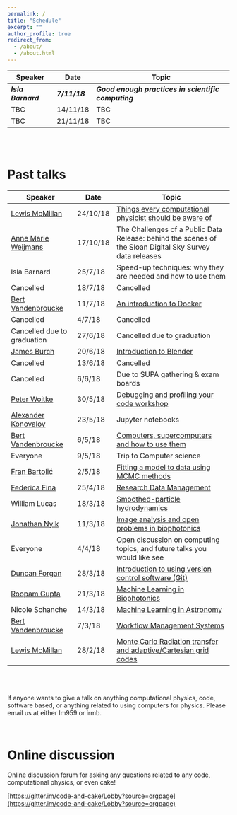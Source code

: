 ```yaml
---
permalink: /
title: "Schedule"
excerpt: ""
author_profile: true
redirect_from: 
  - /about/
  - /about.html
---
```



| Speaker   | Date       |               Topic                                               |
| --------  | ------     | ------------------------------------------------------------      |
| ***Isla Barnard***  | ***7/11/18***  | ***Good enough practices in scientific computing*** |
| TBC  | 14/11/18  | TBC |
| TBC  | 21/11/18  | TBC |


<br><br>  

# Past talks

| Speaker   | Date       |               Topic                                               |
| --------  | ------     | ------------------------------------------------------------      |
| [Lewis McMillan](https://github.com/lewisfish)  | 24/10/18  | [Things every computational physicist should be aware of](/talks/2018-10-24-lewis-things)|
| [Anne Marie Weijmans](http://www-star.st-and.ac.uk/~amw23/)  | 17/10/18  | The Challenges of a Public Data Release: behind the scenes of the Sloan Digital Sky Survey data releases |
| Isla Barnard  | 25/7/18  | Speed-up techniques: why they are needed and how to use them |
| Cancelled  | 18/7/18  | Cancelled |
|[Bert Vandenbroucke](https://github.com/bwvdnbro) | 11/7/18  | [An introduction to Docker](/talks/2018-07-11-bert-Docker) |
| Cancelled | 4/7/18  | Cancelled |
| Cancelled due to graduation  | 27/6/18  | Cancelled due to graduation |
| [James Burch](http://synthopt.wp.st-andrews.ac.uk/people/phd-students/james-burch/)  | 20/6/18  | [Introduction to Blender](/talks/2018-06-20-james-blender) |
| Cancelled  | 13/6/18  | Cancelled |
| Cancelled  | 6/6/18  | Due to SUPA gathering & exam boards |
| [Peter Woitke](http://www-star.st-and.ac.uk/~pw31/) | 30/5/18 | [Debugging and profiling your code workshop](/talks/2018-05-30-peter-code) |
| [Alexander Konovalov](https://alex-konovalov.github.io/year-archive/) | 23/5/18 | Jupyter notebooks |
| [Bert Vandenbroucke](https://github.com/bwvdnbro)| 6/5/18 | [Computers, supercomputers and how to use them](/talks/2018-05-16-bert-CPU) |
| Everyone | 9/5/18 | Trip to Computer science |
| [Fran Bartolić](https://github.com/fbartolic) | 2/5/18 | [Fitting a model to data using MCMC methods](/talks/2018-05-02-fran-mcmc) |
| [Federica Fina](https://www.st-andrews.ac.uk/staff/research/data/) | 25/4/18 | [Research Data Management](/talks/2018-04-25-Federica-DM) |
| William Lucas  | 18/3/18    | [Smoothed-particle hydrodynamics](/talks/2018-04-18-will-SPH)  |
| [Jonathan Nylk](https://opticalmanipulationgroup.wp.st-andrews.ac.uk/)  | 11/3/18    | [Image analysis and open problems in biophotonics](/talks/2018-04-11-jonathan-Img)  |
| Everyone       | 4/4/18     | Open discussion on computing topics, and future talks you would like see |
| [Duncan Forgan](https://github.com/dh4gan)       | 28/3/18    | [Introduction to using version control software (Git)](/talks/2018-03-28-duncan-git) |
| [Roopam Gupta](https://opticalmanipulationgroup.wp.st-andrews.ac.uk/)          | 21/3/18    | [Machine Learning in Biophotonics](/talks/2018-03-21-roopam-ML) |
| Nicole Schanche       | 14/3/18    | [Machine Learning in Astronomy](/talks/2018-03-14-nicole-ML)
| [Bert Vandenbroucke](https://github.com/bwvdnbro) | 7/3/18  | [Workflow Management Systems](/talks/2018-03-07-bert-WMS) |
| [Lewis McMillan](https://github.com/lewisfish)    | 28/2/18 | [Monte Carlo Radiation transfer and adaptive/Cartesian grid codes](/talks/2018-02-28-lewis-mcrt) |


<br><br>  

If anyone wants to give a talk on anything computational physics, code, software based, or anything related to using computers for physics. Please email us at either lm959 or irmb.

<br>

# Online discussion
Online discussion forum for asking any questions related to any code, computational physics, or even cake!

[https://gitter.im/code-and-cake/Lobby?source=orgpage](https://gitter.im/code-and-cake/Lobby?source=orgpage)

